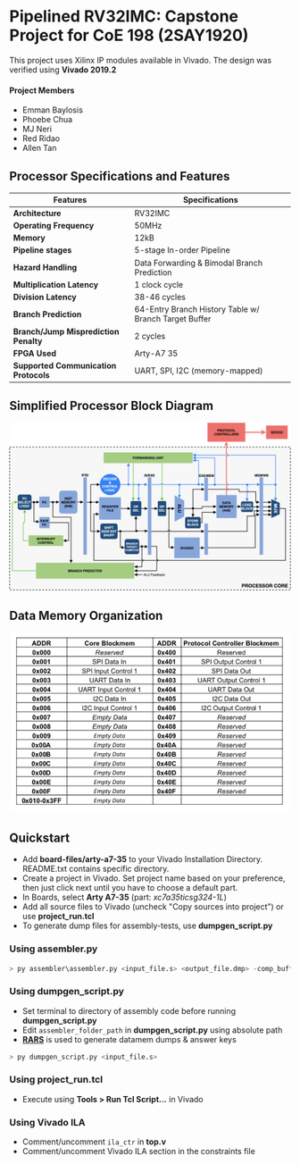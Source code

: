 # Pipelined RV32IMC: Capstone Project for CoE 198 (2SAY1920)
This project uses Xilinx IP modules available in Vivado. The design was verified using **Vivado 2019.2**

#### Project Members
+ Emman Baylosis
+ Phoebe Chua
+ MJ Neri
+ Red Ridao
+ Allen Tan

## Processor Specifications and Features
Features | Specifications
---- | ----
**Architecture** | RV32IMC
**Operating Frequency** | 50MHz
**Memory** | 12kB
**Pipeline stages** | 5-stage In-order Pipeline
**Hazard Handling** | Data Forwarding & Bimodal Branch Prediction
**Multiplication Latency** | 1 clock cycle
**Division Latency** | 38-46 cycles
**Branch Prediction** | 64-Entry Branch History Table w/ Branch Target Buffer
**Branch/Jump Misprediction Penalty** | 2 cycles
**FPGA Used** | Arty-A7 35
**Supported Communication Protocols** | UART, SPI, I2C (memory-mapped)


## Simplified Processor Block Diagram
<p align="center">
  <img src="img/final-toplevel.png" alt="Size Limit CLI" width="738">
</p>

## Data Memory Organization
<p align="center">
  <img src="img/mem-organization.png" alt="Size Limit CLI" width="500">
</p>

## Quickstart
+ Add **board-files/arty-a7-35** to your Vivado Installation Directory. README.txt contains specific directory.
+ Create a project in Vivado. Set project name based on your preference, then just click next until you have to choose a default part.
+ In Boards, select **Arty A7-35** (part: *xc7a35ticsg324-1L*)
+ Add all source files to Vivado (uncheck "Copy sources into project") or use **project_run.tcl**
+ To generate dump files for assembly-tests, use **dumpgen_script.py**

### Using assembler.py
```python
> py assembler\assembler.py <input_file.s> <output_file.dmp> -comp_buffer True
```

### Using dumpgen_script.py
+ Set terminal to directory of assembly code before running **dumpgen_script.py**
+ Edit `assembler_folder_path` in **dumpgen_script.py** using absolute path
+ [**RARS**](https://github.com/TheThirdOne/rars) is used to generate datamem dumps & answer keys
```python
> py dumpgen_script.py <input_file.s>
```

### Using project_run.tcl
+ Execute using **Tools > Run Tcl Script...** in Vivado

### Using Vivado ILA
+ Comment/uncomment `ila_ctr` in **top.v**
+ Comment/uncomment Vivado ILA section in the constraints file
